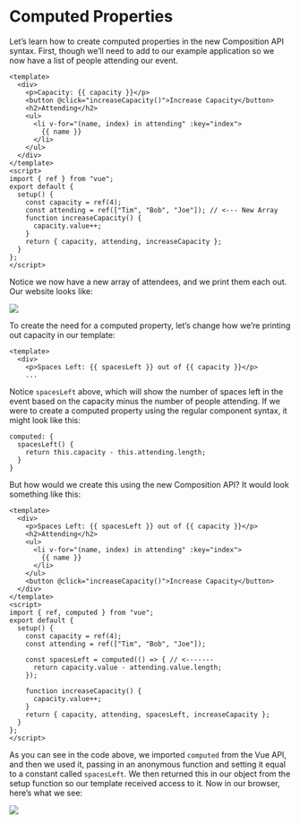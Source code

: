 Computed Properties
===================

Let’s learn how to create computed properties in the new Composition API syntax. First, though we’ll need to add to our example application so we now have a list of people attending our event.

    <template>
      <div>
        <p>Capacity: {{ capacity }}</p>
        <button @click="increaseCapacity()">Increase Capacity</button>
        <h2>Attending</h2>
        <ul>
          <li v-for="(name, index) in attending" :key="index">
            {{ name }}
          </li>
        </ul>
      </div>
    </template>
    <script>
    import { ref } from "vue";
    export default {
      setup() {
        const capacity = ref(4);
        const attending = ref(["Tim", "Bob", "Joe"]); // <--- New Array
        function increaseCapacity() {
          capacity.value++;
        }
        return { capacity, attending, increaseCapacity };
      }
    };
    </script>
    

Notice we now have a new array of attendees, and we print them each out. Our website looks like:

![](https://firebasestorage.googleapis.com/v0/b/vue-mastery.appspot.com/o/flamelink%2Fmedia%2F1571081299663_01-attendees.jpg?alt=media&token=1c2b6670-d2ff-4228-b328-090ccab795c1)

To create the need for a computed property, let’s change how we’re printing out capacity in our template:

    <template>
      <div>
        <p>Spaces Left: {{ spacesLeft }} out of {{ capacity }}</p>
        ...
    

Notice `spacesLeft` above, which will show the number of spaces left in the event based on the capacity minus the number of people attending. If we were to create a computed property using the regular component syntax, it might look like this:

    computed: {
      spacesLeft() {
        return this.capacity - this.attending.length;
      }
    }
    

But how would we create this using the new Composition API? It would look something like this:

    <template>
      <div>
        <p>Spaces Left: {{ spacesLeft }} out of {{ capacity }}</p>
        <h2>Attending</h2>
        <ul>
          <li v-for="(name, index) in attending" :key="index">
            {{ name }}
          </li>
        </ul>
        <button @click="increaseCapacity()">Increase Capacity</button>
      </div>
    </template>
    <script>
    import { ref, computed } from "vue";
    export default {
      setup() {
        const capacity = ref(4);
        const attending = ref(["Tim", "Bob", "Joe"]);
    
        const spacesLeft = computed(() => { // <-------
          return capacity.value - attending.value.length;
        });
    
        function increaseCapacity() {
          capacity.value++;
        }
        return { capacity, attending, spacesLeft, increaseCapacity };
      }
    };
    </script>
    

As you can see in the code above, we imported `computed` from the Vue API, and then we used it, passing in an anonymous function and setting it equal to a constant called `spacesLeft`. We then returned this in our object from the setup function so our template received access to it. Now in our browser, here’s what we see:

![](https://firebasestorage.googleapis.com/v0/b/vue-mastery.appspot.com/o/flamelink%2Fmedia%2F1571081300885_02-computed-final.gif?alt=media&token=632d538c-b811-4f32-b77a-30abee4f88b8)
